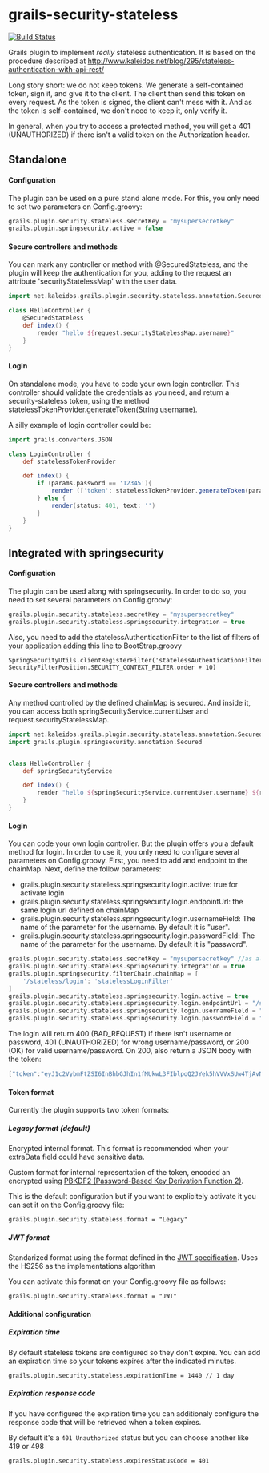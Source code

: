 grails-security-stateless
=========================
[![Build Status](https://travis-ci.org/kaleidos/grails-security-stateless.svg?branch=master)](https://travis-ci.org/kaleidos/grails-security-stateless)

  Grails plugin to implement *really* stateless authentication. It is based on the procedure described at http://www.kaleidos.net/blog/295/stateless-authentication-with-api-rest/

   Long story short: we do not keep tokens. We generate a self-contained token, sign it, and give it to the client. The client then send this token on every request. As the token is signed, the client can't mess with it. And as the token is self-contained, we don't need to keep it, only verify it.



   In general, when you try to access a protected method, you will get a 401 (UNAUTHORIZED) if there isn't a valid token on the Authorization header.


Standalone
----------

#### Configuration

The plugin can be used on a pure stand alone mode. For this, you only need to set two parameters on Config.groovy:

```groovy
grails.plugin.security.stateless.secretKey = "mysupersecretkey"
grails.plugin.springsecurity.active = false
```


#### Secure controllers and methods

You can mark any controller or method with @SecuredStateless, and the plugin will keep the authentication for you, adding to the request an attribute 'securityStatelessMap' with the user data.

```groovy
import net.kaleidos.grails.plugin.security.stateless.annotation.SecuredStateless

class HelloController {
    @SecuredStateless
    def index() {
        render "hello ${request.securityStatelessMap.username}"
    }
}
```


#### Login

On standalone mode, you have to code your own login controller. This controller should validate the credentials as you need, and return a security-stateless token, using the method statelessTokenProvider.generateToken(String username).

A silly example of login controller could be:

```groovy
import grails.converters.JSON

class LoginController {
    def statelessTokenProvider

    def index() {
        if (params.password == '12345'){
            render (['token': statelessTokenProvider.generateToken(params.user)] as JSON)
        } else {
            render(status: 401, text: '')
        }
    }
}
```

Integrated with springsecurity
------------------------------


#### Configuration

The plugin can be used along with springsecurity. In order to do so, you need to set several parameters on Config.groovy:

```groovy
grails.plugin.security.stateless.secretKey = "mysupersecretkey"
grails.plugin.security.stateless.springsecurity.integration = true
```

Also, you need to add the statelessAuthenticationFilter to the list of filters of your application adding this line to BootStrap.groovy

```
SpringSecurityUtils.clientRegisterFilter('statelessAuthenticationFilter', SecurityFilterPosition.SECURITY_CONTEXT_FILTER.order + 10)
```


#### Secure controllers and methods

Any method controlled by the defined chainMap is secured. And inside it, you can access both springSecurityService.currentUser and request.securityStatelessMap.


```groovy
import net.kaleidos.grails.plugin.security.stateless.annotation.SecuredStateless
import grails.plugin.springsecurity.annotation.Secured


class HelloController {
    def springSecurityService

    def index() {
        render "hello ${springSecurityService.currentUser.username} ${request.securityStatelessMap.username}"
    }
}
```

#### Login

You can code your own login controller. But the plugin offers you a default method for login. In order to use it, you only need to configure several parameters on Config.groovy. First, you need to add and endpoint to the chainMap. Next, define the follow parameters:

* grails.plugin.security.stateless.springsecurity.login.active: true for activate login
* grails.plugin.security.stateless.springsecurity.login.endpointUrl: the same login url defined on chainMap
* grails.plugin.security.stateless.springsecurity.login.usernameField: The name of the parameter for the username. By default it is "user".
* grails.plugin.security.stateless.springsecurity.login.passwordField: The name of the parameter for the username. By default it is "password".



```groovy
grails.plugin.security.stateless.secretKey = "mysupersecretkey" //as allways
grails.plugin.security.stateless.springsecurity.integration = true
grails.plugin.springsecurity.filterChain.chainMap = [
    '/stateless/login': 'statelessLoginFilter'
]
grails.plugin.security.stateless.springsecurity.login.active = true
grails.plugin.security.stateless.springsecurity.login.endpointUrl = "/stateless/login"
grails.plugin.security.stateless.springsecurity.login.usernameField = "user"
grails.plugin.security.stateless.springsecurity.login.passwordField = "password"

```


The login will return 400 (BAD_REQUEST) if there isn't username or password, 401 (UNAUTHORIZED) for wrong username/password, or 200 (OK) for valid username/password. On 200, also return a JSON body with the token:

```groovy
["token":"eyJ1c2VybmFtZSI6InBhbGJhIn1fMUkwL3FIblpoQ2JYek5hVVVxSUw4TjAvNmk1Y3Qwb0IvamhQVFdUWGpNTT0="]
```

#### Token format
Currently the plugin supports two token formats:

##### Legacy format (default)
Encrypted internal format. This format is recommended when your extraData field could have sensitive data.

Custom format for internal representation of the token, encoded an encrypted using [PBKDF2 (Password-Based Key Derivation Function 2)](http://en.wikipedia.org/wiki/PBKDF2).

This is the default configuration but if you want to explicitely activate it you can set it on the Config.groovy file:

```
grails.plugin.security.stateless.format = "Legacy"
```


##### JWT format
Standarized format using the format defined in the [JWT specification](http://jwt.io). Uses the HS256 as the implementations algorithm

You can activate this format on your Config.groovy file as follows:

```
grails.plugin.security.stateless.format = "JWT"
```

#### Additional configuration
##### Expiration time
By default stateless tokens are configured so they don't expire. You can add an expiration time so your
tokens expires after the indicated minutes.

```
grails.plugin.security.stateless.expirationTime = 1440 // 1 day
```

##### Expiration response code
If you have configured the expiration time you can additionaly configure the response code that will be
retrieved when a token expires.

By default it's a ```401 Unauthorized``` status but you can choose another like 419 or 498

```
grails.plugin.security.stateless.expiresStatusCode = 401
```
